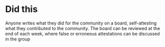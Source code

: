 # Did this

Anyone writes what they did for the community on a board, self-attesting what they contributed to the community. The board can be reviewed at the end of each week, where false or erroneous attestations can be discussed in the group

